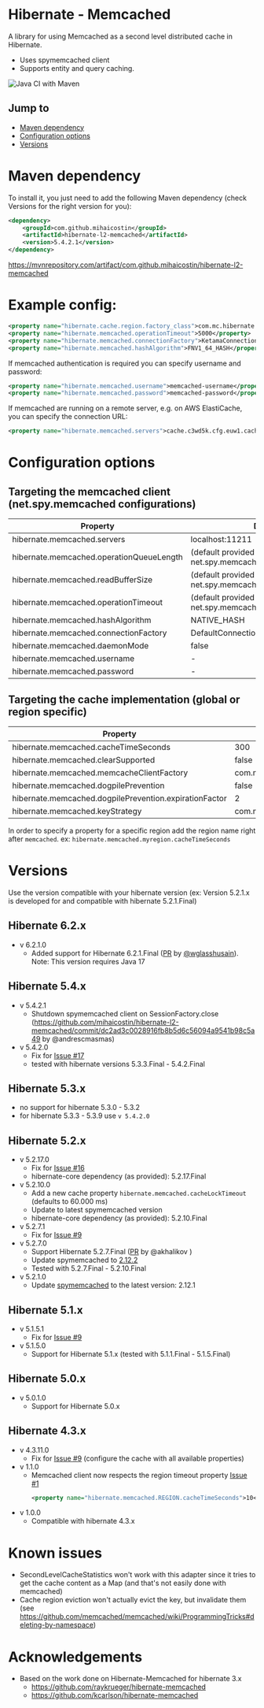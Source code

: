 # Hibernate - Memcached
A library for using Memcached as a second level distributed cache in Hibernate.
  * Uses spymemcached client
  * Supports entity and query caching.

![Java CI with Maven](https://github.com/mihaicostin/hibernate-l2-memcached/workflows/Java%20CI%20with%20Maven/badge.svg)


## Jump to
- [Maven dependency](https://github.com/mihaicostin/hibernate-l2-memcached/#maven-dependency)
- [Configuration options](https://github.com/mihaicostin/hibernate-l2-memcached/#configuration-options)
- [Versions](https://github.com/mihaicostin/hibernate-l2-memcached#versions)

# Maven dependency

To install it, you just need to add the following Maven dependency (check Versions for the right version for you):
```xml
<dependency>
    <groupId>com.github.mihaicostin</groupId>
    <artifactId>hibernate-l2-memcached</artifactId>
    <version>5.4.2.1</version>
</dependency>
```

https://mvnrepository.com/artifact/com.github.mihaicostin/hibernate-l2-memcached


# Example config:

```xml
<property name="hibernate.cache.region.factory_class">com.mc.hibernate.memcached.MemcachedRegionFactory</property>
<property name="hibernate.memcached.operationTimeout">5000</property>
<property name="hibernate.memcached.connectionFactory">KetamaConnectionFactory</property>
<property name="hibernate.memcached.hashAlgorithm">FNV1_64_HASH</property>
```

If memcached authentication is required you can specify username and password:

```xml
<property name="hibernate.memcached.username">memcached-username</property>
<property name="hibernate.memcached.password">memcached-password</property>
```

If memcached are running on a remote server, e.g. on AWS ElastiCache, you can specify the connection URL:

```xml
<property name="hibernate.memcached.servers">cache.c3wd5k.cfg.euw1.cache.amazonaws.com:11211</property>
```

# Configuration options 

## Targeting the memcached client (net.spy.memcached configurations)

| Property                                  | Default Value |
|-------------------------------------------|---------------|
| hibernate.memcached.servers| localhost:11211|
| hibernate.memcached.operationQueueLength | (default provided by net.spy.memcached.DefaultConnectionFactory) |
| hibernate.memcached.readBufferSize | (default provided by net.spy.memcached.DefaultConnectionFactory) |
| hibernate.memcached.operationTimeout | (default provided by net.spy.memcached.DefaultConnectionFactory) |
| hibernate.memcached.hashAlgorithm | NATIVE_HASH |
| hibernate.memcached.connectionFactory | DefaultConnectionFactory |
| hibernate.memcached.daemonMode | false |
| hibernate.memcached.username | - |
| hibernate.memcached.password | - |

## Targeting the cache implementation (global or region specific)

| Property                                  | Default Value |
|-------------------------------------------|---------------|
| hibernate.memcached.cacheTimeSeconds      |300            |
| hibernate.memcached.clearSupported        |false          |
| hibernate.memcached.memcacheClientFactory | com.mc.hibernate.memcached.spymemcached.SpyMemcacheClientFactory |
| hibernate.memcached.dogpilePrevention     | false |
| hibernate.memcached.dogpilePrevention.expirationFactor| 2 |
| hibernate.memcached.keyStrategy | com.mc.hibernate.memcached.keystrategy.Sha1KeyStrategy |

In order to specify a property for a specific region add the region name right after `memcached`. ex: `hibernate.memcached.myregion.cacheTimeSeconds`

# Versions
Use the version compatible with your hibernate version (ex: Version 5.2.1.x is developed for and compatible with hibernate 5.2.1.Final)

## Hibernate 6.2.x
* v 6.2.1.0
    - Added support for Hibernate 6.2.1.Final ([PR](https://github.com/mihaicostin/hibernate-l2-memcached/pull/26) by [@wglasshusain](https://github.com/wglasshusain)). Note: This version requires Java 17

## Hibernate 5.4.x
* v 5.4.2.1
    - Shutdown spymemcached client on SessionFactory.close (https://github.com/mihaicostin/hibernate-l2-memcached/commit/dc2ad3c0028916fb8b5d6c56094a9541b98c5a49 by @andrescmasmas) 
* v 5.4.2.0 
    - Fix for [Issue #17](https://github.com/mihaicostin/hibernate-l2-memcached/issues/17)
    - tested with hibernate versions 5.3.3.Final - 5.4.2.Final

## Hibernate 5.3.x
* no support for hibernate 5.3.0 - 5.3.2
* for hibernate 5.3.3 - 5.3.9 use `v 5.4.2.0`

## Hibernate 5.2.x
*  v 5.2.17.0
    - Fix for [Issue #16](https://github.com/mihaicostin/hibernate-l2-memcached/issues/16)
    - hibernate-core dependency (as provided): 5.2.17.Final
*  v 5.2.10.0
    - Add a new cache property `hibernate.memcached.cacheLockTimeout` (defaults to 60.000 ms)
    - Update to latest spymemcached version
    - hibernate-core dependency (as provided): 5.2.10.Final
*  v 5.2.7.1
    - Fix for [Issue #9](https://github.com/mihaicostin/hibernate-l2-memcached/issues/9)      
*  v 5.2.7.0
    - Support Hibernate 5.2.7.Final ([PR](https://github.com/mihaicostin/hibernate-l2-memcached/pull/6) by @akhalikov )
    - Update spymemcached to [2.12.2](https://github.com/couchbase/spymemcached/releases/tag/2.12.2)
    - Tested with 5.2.7.Final - 5.2.10.Final
*  v 5.2.1.0
    - Update [spymemcached](https://github.com/couchbase/spymemcached) to the latest version: 2.12.1

## Hibernate 5.1.x
* v 5.1.5.1
    - Fix for [Issue #9](https://github.com/mihaicostin/hibernate-l2-memcached/issues/9)
* v 5.1.5.0
    - Support for Hibernate 5.1.x (tested with 5.1.1.Final - 5.1.5.Final)

## Hibernate 5.0.x
* v 5.0.1.0
    - Support for Hibernate 5.0.x

## Hibernate 4.3.x
* v 4.3.11.0
    - Fix for [Issue #9](https://github.com/mihaicostin/hibernate-l2-memcached/issues/9) (configure the cache with all available properties)
* v 1.1.0
    - Memcached client now respects the region timeout property [Issue #1](https://github.com/mihaicostin/hibernate-l2-memcached/issues/1)
      ```xml
      <property name="hibernate.memcached.REGION.cacheTimeSeconds">10</property>
      ``` 
* v 1.0.0
    - Compatible with hibernate 4.3.x

# Known issues
- SecondLevelCacheStatistics won't work with this adapter since it tries to get the cache content as a Map (and that's not easily done with memcached)
- Cache region eviction won't actually evict the key, but invalidate them (see https://github.com/memcached/memcached/wiki/ProgrammingTricks#deleting-by-namespace)  
 
  
# Acknowledgements
* Based on the work done on Hibernate-Memcached for hibernate 3.x
    * https://github.com/raykrueger/hibernate-memcached
    * https://github.com/kcarlson/hibernate-memcached

